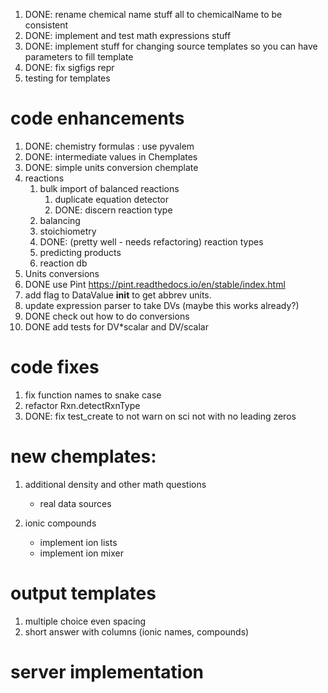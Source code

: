 1. DONE: rename chemical name stuff all to chemicalName to be consistent
1. DONE: implement and test math expressions stuff
1. DONE: implement stuff for changing source templates so you can have parameters to fill template
1. DONE: fix sigfigs repr
1. testing for templates

# code enhancements
1. DONE: chemistry formulas : use pyvalem
1. DONE: intermediate values in Chemplates
1. DONE: simple units conversion chemplate
1. reactions
    1. bulk import of balanced reactions
       1. duplicate equation detector
       1. DONE: discern reaction type
    1. balancing
    1. stoichiometry
    1. DONE: (pretty well - needs refactoring) reaction types
    1. predicting products
    1. reaction db
1. Units conversions
  1. DONE use Pint https://pint.readthedocs.io/en/stable/index.html
  1. add flag to DataValue __init__ to get abbrev units.
  1. update expression parser to take DVs (maybe this works already?)
  1. DONE check out how to do conversions
  1. DONE add tests for DV*scalar and DV/scalar

# code fixes
1. fix function names to snake case
1. refactor Rxn.detectRxnType
1. DONE: fix test_create to not warn on sci not with no leading zeros

# new chemplates:
1. additional density and other math questions
    - real data sources

1. ionic compounds
    - implement ion lists
    - implement ion mixer

# output templates
  1. multiple choice even spacing
  1. short answer with columns (ionic names, compounds)

# server implementation
